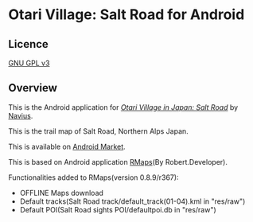 # Otari Village: Salt Road for Android

Licence
-------

[GNU GPL v3](http://www.gnu.org/licenses/gpl.html)

Overview
--------

This is the Android application for
[*Otari Village in Japan: Salt Road*](http://www.valley.ne.jp/%7Eotarivil/sio/)
by [Navius](http://us.navius.biz/).

This is the trail map of Salt Road, Northern Alps Japan.

This is available on [Android Market](https://market.android.com/details?id=biz.navius.saltroad).

This is based on Android application [RMaps](http://robertdeveloper.blogspot.com/2009/08/rmaps.html)(By Robert.Developer).

Functionalities added to RMaps(version 0.8.9/r367):

+  OFFLINE Maps download
+  Default tracks(Salt Road track/default_track(01-04).kml in "res/raw")
+  Default POI(Salt Road sights POI/defaultpoi.db in "res/raw")
